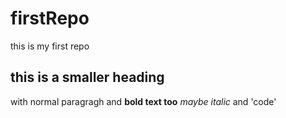 # firstRepo
this is my first repo

## this is a smaller heading
with normal paragragh and **bold text too** *maybe italic*
and 'code'
